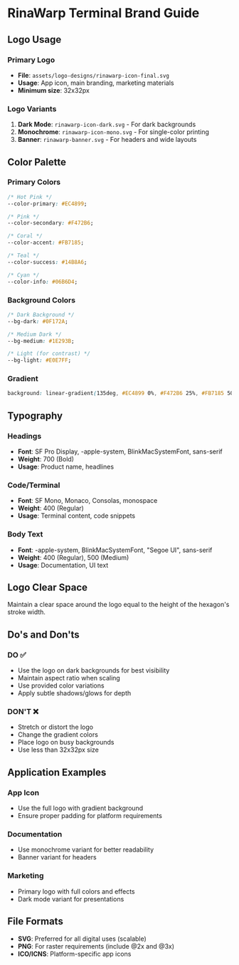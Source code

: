 # RinaWarp Terminal Brand Guide

## Logo Usage

### Primary Logo
- **File**: `assets/logo-designs/rinawarp-icon-final.svg`
- **Usage**: App icon, main branding, marketing materials
- **Minimum size**: 32x32px

### Logo Variants
1. **Dark Mode**: `rinawarp-icon-dark.svg` - For dark backgrounds
2. **Monochrome**: `rinawarp-icon-mono.svg` - For single-color printing
3. **Banner**: `rinawarp-banner.svg` - For headers and wide layouts

## Color Palette

### Primary Colors
```css
/* Hot Pink */
--color-primary: #EC4899;

/* Pink */
--color-secondary: #F472B6;

/* Coral */
--color-accent: #FB7185;

/* Teal */
--color-success: #14B8A6;

/* Cyan */
--color-info: #06B6D4;
```

### Background Colors
```css
/* Dark Background */
--bg-dark: #0F172A;

/* Medium Dark */
--bg-medium: #1E293B;

/* Light (for contrast) */
--bg-light: #E0E7FF;
```

### Gradient
```css
background: linear-gradient(135deg, #EC4899 0%, #F472B6 25%, #FB7185 50%, #14B8A6 75%, #06B6D4 100%);
```

## Typography

### Headings
- **Font**: SF Pro Display, -apple-system, BlinkMacSystemFont, sans-serif
- **Weight**: 700 (Bold)
- **Usage**: Product name, headlines

### Code/Terminal
- **Font**: SF Mono, Monaco, Consolas, monospace
- **Weight**: 400 (Regular)
- **Usage**: Terminal content, code snippets

### Body Text
- **Font**: -apple-system, BlinkMacSystemFont, "Segoe UI", sans-serif
- **Weight**: 400 (Regular), 500 (Medium)
- **Usage**: Documentation, UI text

## Logo Clear Space
Maintain a clear space around the logo equal to the height of the hexagon's stroke width.

## Do's and Don'ts

### DO ✅
- Use the logo on dark backgrounds for best visibility
- Maintain aspect ratio when scaling
- Use provided color variations
- Apply subtle shadows/glows for depth

### DON'T ❌
- Stretch or distort the logo
- Change the gradient colors
- Place logo on busy backgrounds
- Use less than 32x32px size

## Application Examples

### App Icon
- Use the full logo with gradient background
- Ensure proper padding for platform requirements

### Documentation
- Use monochrome variant for better readability
- Banner variant for headers

### Marketing
- Primary logo with full colors and effects
- Dark mode variant for presentations

## File Formats
- **SVG**: Preferred for all digital uses (scalable)
- **PNG**: For raster requirements (include @2x and @3x)
- **ICO/ICNS**: Platform-specific app icons
